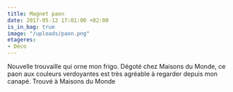 ```yaml
---
title: Magnet paon
date: 2017-05-12 17:01:00 +02:00
is_in_bag: true
image: "/uploads/paon.png"
etageres:
- Déco
---
```


Nouvelle trouvaille qui orne mon frigo. Dégoté chez Maisons du Monde, ce paon aux couleurs verdoyantes est très agréable à regarder depuis mon canapé. Trouvé à Maisons du Monde